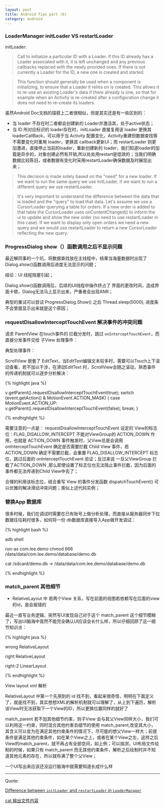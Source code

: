 ```yaml
---
layout: post
title: Android Tips part (6)
category: android
---
```





### LoaderManager initLoader VS  restartLoader

initLoader:

> Call to initialize a particular ID with a Loader. If this ID already has a Loader associated with it, it is left unchanged and any previous callbacks replaced with the newly provided ones. If there is not currently a Loader for the ID, a new one is created and started.

> This function should generally be used when a component is initializing, to ensure that a Loader it relies on is created. This allows it to re-use an existing Loader's data if there already is one, so that for example when an Activity is re-created after a configuration change it does not need to re-create its loaders.  




虽然Android Doc文档的描叙上二者很相似，但是其实还是有一些区别的：

* 当 loader 不存在时二者都会创建新的 Loader并激活其，处于active状态；       
* 当 ID 所对应标识的 loader存在时，initLoader 直接复用该 loader 更换其 loaderCallBack，可以用于当 Activity 配置变化，Activity重建但数据查找等不需要变化时重用 loader，更换其 callback更新UI；而 restartLoader 则更加激进，直接停止当前的loader，重新创建新的 loader，我们知道loader的加载是异步的，对象创建必然有开销,所以处处用restart是低效的；当我们明确数据比较陈旧，或者数据有变化时采用restartLoader确保数据及时展现出来；

> This decision is made solely based on the "need" for a new loader. If we want to run the same query we use initLoader, if we want to run a different query we use restartLoader.


> It's very important to understand the difference between the data that is loaded and the "query" to load that data. Let's assume we use a CursorLoader querying a table for orders. If a new order is added to that table the CursorLoader uses onContentChanged() to inform the ui to update and show the new order (no need to use restartLoader in this case). If we want to display only open orders we need a new query and we would use restartLoader to return a new CursorLoader reflecting the new query.



### ProgressDialog  show（）函数调用之后不显示问题

最近解同事的一个坑，将数据查找放在主线程中，结果当海量数据时出现了Dialog.show()函数调用后进度无法显示的问题；

结论：UI 线程阻塞引起；

Dialog.show()函数调用后，后续的UI线程中操作挤占了
界面的更改时间，造成界面卡顿，Dialog无法马上显示出来，严重者会出现ANR；

典型的重试可以尝试 ProgressDialog.Show() 之后 Thread.sleep(5000); 进度条不会里面显示出来就是这个原因；


### requestDisallowInterceptTouchEvent 解决事件的冲突问题

请求 ParentView 在touch事件的 拦截分发时，跳过 `onInterceptTouchEvent`，而直接分发事件交给 子View 处理事件：

典型处理事件：

 ScrollView 嵌套了 EditText，当EditText编辑文本较多时，需要可以Touch上下滚动查看，若不加以干涉，在滑动EditText 时，ScrollView会随之滚动，熟悉事件的传递机制就可以逐步分析解决：


{% highlight java %}

v.getParent().requestDisallowInterceptTouchEvent(true);
					switch (event.getAction() & MotionEvent.ACTION_MASK) {
						case MotionEvent.ACTION_UP:
							v.getParent().requestDisallowInterceptTouchEvent(false);
							break;
					}


{% endhighlight %}

需要注意的一点是： requestDisallowInterceptTouchEvent 设定的 View的标志位：FLAG_DISALLOW_INTERCEPT 不能对ViewGroup的 ACTION_DOWN 作用，也就是 ACTION_DOWN 事件触发时，父View总是会调用 onInterceptTouchEvent 确定是否需要拦截 Child View 事件，若ACTION_DOWN 确定不需要拦截，会重置 FLAG_DISALLOW_INTERCEPT 标志位，跳过后面的 onInterceptTouchEvent 验证；反过来说 一旦父ViewGroup 拦截了ACTION_DOWN ,那么即使设置了标志位也无法阻止事件拦截，因为后面的事件都无法传递到Child View中去了；

合理的利用该标志位，结合重写 View 的事件分发函数 dispatchTouchEvent() 可以优雅的解决滑动冲突问题；类似上述代码实例；

### 替换App 数据库

很多时候，我们在调试时需要在已有账号上做分析处理，而直接从服务器同步下拉数据往往耗时很多，如何将一份 db数据库直接导入App做开发调试：


{% highlight bash %}


adb shell

run-as  com.lee.demo
chmod 666  /data/data/com.lee.demo/database/demo.db

cat /sdcard/demo.db -> /data/data/com.lee.demo/database/demo.db

{% endhighlight %}



### match_parent 其他细节

* RelativeLayout 中 若两个View 关系，写在前面的视图若依赖写在后面的view的id，是会报错的

最近一直写业务逻辑，突然写UI发现自己对于这个 match_parent 这个细节模糊了，写出UI脑海中竟然不能完全确认UI应该会长什么样，所以仔细回顾了这一细节知识点：

{% highlight java %}

wrong   RelativeLayout

<TextView
    android:layout_above="@id/yellow"
    android:id="@+id/green"
    android:background="#005500"
    android:layout_width="match_parent"
    android:layout_height="match_parent"/>

<TextView
    android:id="@+id/yellow"
    android:background="#999900"
    android:layout_width="match_parent"
    android:layout_height="50dp"/>

right   RelativeLayout

<TextView
    android:id="@+id/yellow"
    android:background="#999900"
    android:layout_width="match_parent"
    android:layout_alignParentBottom="true"
    android:layout_height="50dp"/>


<TextView
    android:layout_above="@id/yellow"
    android:id="@+id/green"
    android:background="#005500"
    android:layout_width="match_parent"
    android:layout_height="match_parent"/>


right-2   LinearLayout

<TextView
    android:id="@+id/green"
    android:background="#005500"
    android:layout_width="match_parent"
    android:layout_height="0"
    android:layout_weight="1"/>

<TextView
    android:id="@+id/yellow"
    android:background="#999900"
    android:layout_width="match_parent"        
    android:layout_height="50dp"/>



{% endhighlight %}

View layout xml 解析

RelativeLayout 中第一个先用到的 id 找不到，看起来很奇怪，明明在下面定义了，就是找不到，其实想想XML的解析机制就可以理解了，从上到下遍历，解析该View时无法获取下一个View的ID，所以更换位置同样的就好了

match_parent  若不加其他细节约束，则子View 会与其父View同样大小，我们可以利用这一约束，同时混合其他约束去细节的使用 match_parent,改变其大小，其含义可以变为在满足其他约束条件的情况下，尽可能的想父View一样大；前提条件是满足其他约束条件，如在某个View之上，或者在某个View之左，这样之后View的match_parent，就不再占有全部空间，如上例；可以揣测，UI布局文件绘制的时候，如果只有 match_parent 而无其他约束条件，解析之后绘制时并不知道其他元素的存在，所以就布满了整个父View；

一个UI写出来应该还没运行脑海中就需要知道长成什么样






---


Quote:



[Difference between `initLoader` and `restartLoader` in `LoaderManager`](http://stackoverflow.com/questions/14445070/difference-between-initloader-and-restartloader-in-loadermanager)


[cat 输出文件内容](http://www.lampweb.org/linux/3/21.html)
